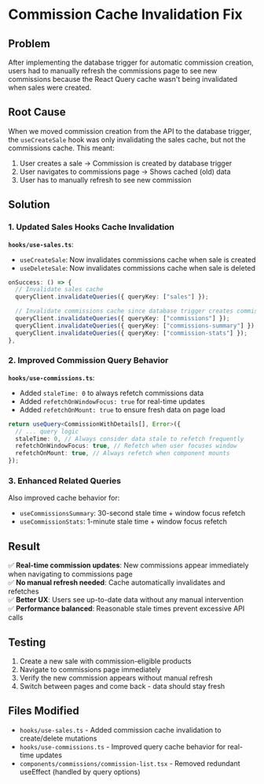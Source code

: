 # Commission Cache Invalidation Fix

## Problem

After implementing the database trigger for automatic commission creation, users had to manually refresh the commissions page to see new commissions because the React Query cache wasn't being invalidated when sales were created.

## Root Cause

When we moved commission creation from the API to the database trigger, the `useCreateSale` hook was only invalidating the sales cache, but not the commissions cache. This meant:

1. User creates a sale → Commission is created by database trigger
2. User navigates to commissions page → Shows cached (old) data
3. User has to manually refresh to see new commission

## Solution

### 1. Updated Sales Hooks Cache Invalidation

**`hooks/use-sales.ts`**:

- `useCreateSale`: Now invalidates commissions cache when sale is created
- `useDeleteSale`: Now invalidates commissions cache when sale is deleted

```typescript
onSuccess: () => {
  // Invalidate sales cache
  queryClient.invalidateQueries({ queryKey: ["sales"] });

  // Invalidate commissions cache since database trigger creates commission records
  queryClient.invalidateQueries({ queryKey: ["commissions"] });
  queryClient.invalidateQueries({ queryKey: ["commissions-summary"] });
  queryClient.invalidateQueries({ queryKey: ["commission-stats"] });
},
```

### 2. Improved Commission Query Behavior

**`hooks/use-commissions.ts`**:

- Added `staleTime: 0` to always refetch commissions data
- Added `refetchOnWindowFocus: true` for real-time updates
- Added `refetchOnMount: true` to ensure fresh data on page load

```typescript
return useQuery<CommissionWithDetails[], Error>({
  // ... query logic
  staleTime: 0, // Always consider data stale to refetch frequently
  refetchOnWindowFocus: true, // Refetch when user focuses window
  refetchOnMount: true, // Always refetch when component mounts
});
```

### 3. Enhanced Related Queries

Also improved cache behavior for:

- `useCommissionsSummary`: 30-second stale time + window focus refetch
- `useCommissionStats`: 1-minute stale time + window focus refetch

## Result

✅ **Real-time commission updates**: New commissions appear immediately when navigating to commissions page  
✅ **No manual refresh needed**: Cache automatically invalidates and refetches  
✅ **Better UX**: Users see up-to-date data without any manual intervention  
✅ **Performance balanced**: Reasonable stale times prevent excessive API calls

## Testing

1. Create a new sale with commission-eligible products
2. Navigate to commissions page immediately
3. Verify the new commission appears without manual refresh
4. Switch between pages and come back - data should stay fresh

## Files Modified

- `hooks/use-sales.ts` - Added commission cache invalidation to create/delete mutations
- `hooks/use-commissions.ts` - Improved query cache behavior for real-time updates
- `components/commissions/commission-list.tsx` - Removed redundant useEffect (handled by query options)
